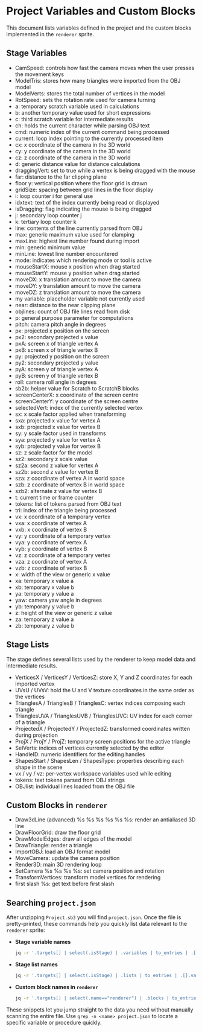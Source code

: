# Project Variables and Custom Blocks

This document lists variables defined in the project and the custom blocks implemented in the `renderer` sprite.

## Stage Variables
- CamSpeed: controls how fast the camera moves when the user presses the movement keys
- ModelTris: stores how many triangles were imported from the OBJ model
- ModelVerts: stores the total number of vertices in the model
- RotSpeed: sets the rotation rate used for camera turning
- a: temporary scratch variable used in calculations
- b: another temporary value used for short expressions
- c: third scratch variable for intermediate results
- ch: holds the current character while parsing OBJ text
- cmd: numeric index of the current command being processed
- current: loop index pointing to the currently processed item
- cx: x coordinate of the camera in the 3D world
- cy: y coordinate of the camera in the 3D world
- cz: z coordinate of the camera in the 3D world
- d: generic distance value for distance calculations
- draggingVert: set to true while a vertex is being dragged with the mouse
- far: distance to the far clipping plane
- floor y: vertical position where the floor grid is drawn
- gridSize: spacing between grid lines in the floor display
- i: loop counter i for general use
- idxtext: text of the index currently being read or displayed
- isDragging: flag indicating the mouse is being dragged
- j: secondary loop counter j
- k: tertiary loop counter k
- line: contents of the line currently parsed from OBJ
- max: generic maximum value used for clamping
- maxLine: highest line number found during import
- min: generic minimum value
- minLine: lowest line number encountered
- mode: indicates which rendering mode or tool is active
- mouseStartX: mouse x position when drag started
- mouseStartY: mouse y position when drag started
- moveDX: x translation amount to move the camera
- moveDY: y translation amount to move the camera
- moveDZ: z translation amount to move the camera
- my variable: placeholder variable not currently used
- near: distance to the near clipping plane
- objlines: count of OBJ file lines read from disk
- p: general purpose parameter for computations
- pitch: camera pitch angle in degrees
- px: projected x position on the screen
- px2: secondary projected x value
- pxA: screen x of triangle vertex A
- pxB: screen x of triangle vertex B
- py: projected y position on the screen
- py2: secondary projected y value
- pyA: screen y of triangle vertex A
- pyB: screen y of triangle vertex B
- roll: camera roll angle in degrees
- sb2b: helper value for Scratch to ScratchB blocks
- screenCenterX: x coordinate of the screen centre
- screenCenterY: y coordinate of the screen centre
- selectedVert: index of the currently selected vertex
- sx: x scale factor applied when transforming
- sxa: projected x value for vertex A
- sxb: projected x value for vertex B
- sy: y scale factor used in transforms
- sya: projected y value for vertex A
- syb: projected y value for vertex B
- sz: z scale factor for the model
- sz2: secondary z scale value
- sz2a: second z value for vertex A
- sz2b: second z value for vertex B
- sza: z coordinate of vertex A in world space
- szb: z coordinate of vertex B in world space
- szb2: alternate z value for vertex B
- t: current time or frame counter
- tokens: list of tokens parsed from OBJ text
- tri: index of the triangle being processed
- vx: x coordinate of a temporary vertex
- vxa: x coordinate of vertex A
- vxb: x coordinate of vertex B
- vy: y coordinate of a temporary vertex
- vya: y coordinate of vertex A
- vyb: y coordinate of vertex B
- vz: z coordinate of a temporary vertex
- vza: z coordinate of vertex A
- vzb: z coordinate of vertex B
- x: width of the view or generic x value
- xa: temporary x value a
- xb: temporary x value b
- ya: temporary y value a
- yaw: camera yaw angle in degrees
- yb: temporary y value b
- z: height of the view or generic z value
- za: temporary z value a
- zb: temporary z value b

## Stage Lists
The stage defines several lists used by the renderer to keep model data and
intermediate results.
- VerticesX / VerticesY / VerticesZ: store X, Y and Z coordinates for each imported vertex
- UVsU / UVsV: hold the U and V texture coordinates in the same order as the vertices
- TrianglesA / TrianglesB / TrianglesC: vertex indices composing each triangle
- TrianglesUVA / TrianglesUVB / TrianglesUVC: UV index for each corner of a triangle
- ProjectedX / ProjectedY / ProjectedZ: transformed coordinates written during projection
- ProjX / ProjY / ProjZ: temporary screen positions for the active triangle
- SelVerts: indices of vertices currently selected by the editor
- HandleID: numeric identifiers for the editing handles
- ShapesStart / ShapesLen / ShapesType: properties describing each shape in the scene
- vx / vy / vz: per-vertex workspace variables used while editing
- tokens: text tokens parsed from OBJ strings
- OBJlist: individual lines loaded from the OBJ file

## Custom Blocks in `renderer`
- Draw3dLine (advanced) %s %s %s %s %s %s: render an antialiased 3D line
- DrawFloorGrid: draw the floor grid
- DrawModelEdges: draw all edges of the model
- DrawTriangle: render a triangle
- ImportOBJ: load an OBJ format model
- MoveCamera: update the camera position
- Render3D: main 3D rendering loop
- SetCamera %s %s %s %s: set camera position and rotation
- TransformVertices: transform model vertices for rendering
- first slash %s: get text before first slash

## Searching `project.json`
After unzipping `Project.sb3` you will find `project.json`. Once the file is
pretty-printed, these commands help you quickly list data relevant to the
`renderer` sprite:

- **Stage variable names**
  ```bash
  jq -r '.targets[] | select(.isStage) | .variables | to_entries | .[].value[0]' project.json
  ```
- **Stage list names**
  ```bash
  jq -r '.targets[] | select(.isStage) | .lists | to_entries | .[].value[0]' project.json
  ```
- **Custom block names in `renderer`**
  ```bash
  jq -r '.targets[] | select(.name=="renderer") | .blocks | to_entries | map(select(.value.opcode=="procedures_prototype")) | .[].value.mutation.proccode' project.json
  ```

These snippets let you jump straight to the data you need without manually
scanning the entire file. Use `grep -n <name> project.json` to locate a specific
variable or procedure quickly.
